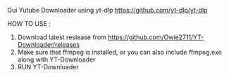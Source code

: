 Gui Yutube Downloader using yt-dlp https://github.com/yt-dlp/yt-dlp

HOW TO USE :
1. Download latest reslease from https://github.com/Owie2711/YT-Downloader/releases
2. Make sure that ffmpeg is installed, or you can also include ffmpeg.exe along with YT-Downloader
3. RUN YT-Downloader
